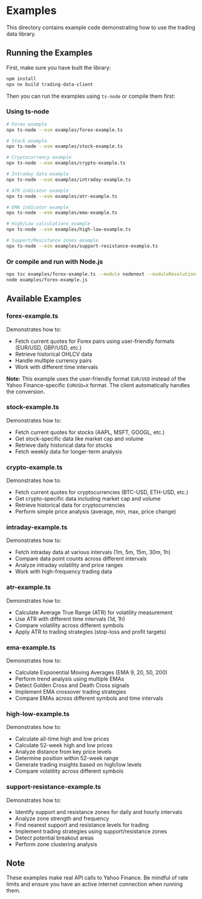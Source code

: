 # Examples

This directory contains example code demonstrating how to use the trading data library.

## Running the Examples

First, make sure you have built the library:

```bash
npm install
npx nx build trading-data-client
```

Then you can run the examples using `ts-node` or compile them first:

### Using ts-node

```bash
# Forex example
npx ts-node --esm examples/forex-example.ts

# Stock example
npx ts-node --esm examples/stock-example.ts

# Cryptocurrency example
npx ts-node --esm examples/crypto-example.ts

# Intraday data example
npx ts-node --esm examples/intraday-example.ts

# ATR indicator example
npx ts-node --esm examples/atr-example.ts

# EMA indicator example
npx ts-node --esm examples/ema-example.ts

# High/Low calculations example
npx ts-node --esm examples/high-low-example.ts

# Support/Resistance zones example
npx ts-node --esm examples/support-resistance-example.ts
```

### Or compile and run with Node.js

```bash
npx tsc examples/forex-example.ts --module nodenext --moduleResolution nodenext --target es2022
node examples/forex-example.js
```

## Available Examples

### forex-example.ts

Demonstrates how to:
- Fetch current quotes for Forex pairs using user-friendly formats (EUR/USD, GBP/USD, etc.)
- Retrieve historical OHLCV data
- Handle multiple currency pairs
- Work with different time intervals

**Note:** This example uses the user-friendly format `EUR/USD` instead of the Yahoo Finance-specific `EURUSD=X` format. The client automatically handles the conversion.

### stock-example.ts

Demonstrates how to:
- Fetch current quotes for stocks (AAPL, MSFT, GOOGL, etc.)
- Get stock-specific data like market cap and volume
- Retrieve daily historical data for stocks
- Fetch weekly data for longer-term analysis

### crypto-example.ts

Demonstrates how to:
- Fetch current quotes for cryptocurrencies (BTC-USD, ETH-USD, etc.)
- Get crypto-specific data including market cap and volume
- Retrieve historical data for cryptocurrencies
- Perform simple price analysis (average, min, max, price change)

### intraday-example.ts

Demonstrates how to:
- Fetch intraday data at various intervals (1m, 5m, 15m, 30m, 1h)
- Compare data point counts across different intervals
- Analyze intraday volatility and price ranges
- Work with high-frequency trading data

### atr-example.ts

Demonstrates how to:
- Calculate Average True Range (ATR) for volatility measurement
- Use ATR with different time intervals (1d, 1h)
- Compare volatility across different symbols
- Apply ATR to trading strategies (stop-loss and profit targets)

### ema-example.ts

Demonstrates how to:
- Calculate Exponential Moving Averages (EMA 9, 20, 50, 200)
- Perform trend analysis using multiple EMAs
- Detect Golden Cross and Death Cross signals
- Implement EMA crossover trading strategies
- Compare EMAs across different symbols and time intervals

### high-low-example.ts

Demonstrates how to:
- Calculate all-time high and low prices
- Calculate 52-week high and low prices
- Analyze distance from key price levels
- Determine position within 52-week range
- Generate trading insights based on high/low levels
- Compare volatility across different symbols

### support-resistance-example.ts

Demonstrates how to:
- Identify support and resistance zones for daily and hourly intervals
- Analyze zone strength and frequency
- Find nearest support and resistance levels for trading
- Implement trading strategies using support/resistance zones
- Detect potential breakout areas
- Perform zone clustering analysis

## Note

These examples make real API calls to Yahoo Finance. Be mindful of rate limits and ensure you have an active internet connection when running them.
